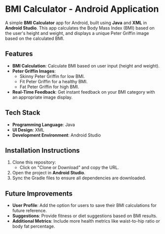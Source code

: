 # BMI Calculator - Android Application

A simple **BMI Calculator** app for Android, built using **Java** and **XML** in **Android Studio**. This app calculates the Body Mass Index (BMI) based on the user's height and weight, and displays a unique Peter Griffin image based on the calculated BMI.

## Features

- **BMI Calculation**: Calculate BMI based on user input (height and weight).
- **Peter Griffin Images**: 
  - Skinny Peter Griffin for low BMI.
  - Fit Peter Griffin for a healthy BMI.
  - Fat Peter Griffin for high BMI.
- **Real-Time Feedback**: Get instant feedback on your BMI category with an appropriate image display.

## Tech Stack

- **Programming Language**: Java
- **UI Design**: XML
- **Development Environment**: Android Studio

## Installation Instructions

1. Clone this repository:
   - Click on "Clone or Download" and copy the URL.
2. Open the project in **Android Studio**.
3. Sync the Gradle files to ensure all dependencies are downloaded.

## Future Improvements

- **User Profile**: Add the option for users to save their BMI calculations for future reference.
- **Suggestions**: Provide fitness or diet suggestions based on BMI results.
- **Additional Metrics**: Include more health metrics like waist-to-hip ratio or body fat percentage.


